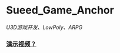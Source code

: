# Sueed_Game_Anchor
 _U3D游戏开发、LowPoly、ARPG_

### [演示视频？](https://www.bilibili.com/video/BV18R4y1F7EW)
